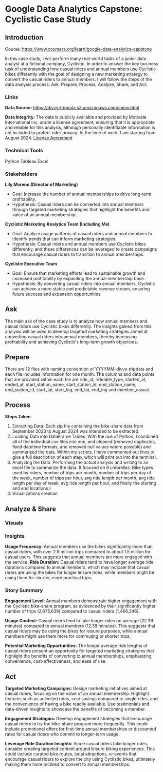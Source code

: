 # Google Data Analytics Capstone: Cyclistic Case Study

## Introduction
Course: https://www.coursera.org/learn/google-data-analytics-capstone

In this case study, I will perform many real-world tasks of a junior data analyst at a fictional company, Cyclistic. In order to answer the key business task of understanding how casual riders and annual members use Cyclistic bikes differently with the goal of designing a new marketing strategy to convert the casual riders to annual members. I will follow the steps of the data analysis process: Ask, Prepare, Process, Analyze, Share, and Act.

### Links
**Data Source:** https://divvy-tripdata.s3.amazonaws.com/index.html

**Data Integrity:** The data is publicly available and provided by Motivate International Inc. under a license agreement, ensuring that it is appropriate and reliable for this analysis, although personally identifiable information is not included to protect rider privacy. At the time of work, I am starting from August 2024. [License Agreement](https://divvybikes.com/data-license-agreement)


### Technical Tools
Python
Tableau
Excel

### Stakeholders
**Lily Moreno (Director of Marketing)**
- Goal: Increase the number of annual memberships to drive long-term profitability.
- Hypothesis: Casual riders can be converted into annual members through targeted marketing strategies that highlight the benefits and value of an annual membership.

**Cyclistic Marketing Analytics Team (Including Me)**
- Goal: Analyze usage patterns of casual riders and annual members to identify trends that can inform marketing strategies.
- Hypothesis: Casual riders and annual members use Cyclistic bikes differently, and these differences can be leveraged to create campaigns that encourage casual riders to transition to annual memberships.

**Cyclistic Executive Team**
- Goal: Ensure that marketing efforts lead to sustainable growth and increased profitability by expanding the annual membership base.
- Hypothesis: By converting casual riders into annual members, Cyclistic can achieve a more stable and predictable revenue stream, ensuring future success and expansion opportunities.

## Ask
The main ask of the case study is to analyze how annual members and casual riders use Cyclistic bikes differently. The insights gained from this analysis will be used to develop targeted marketing strategies aimed at converting casual riders into annual members, thereby increasing profitability and achieving Cyclistic's long-term growth objectives.

## Prepare
There are 12 files with naming convention of YYYYMM-divvy-tripdata and each file includes information for one month. The columns and data points that are provided within each file are ride_id, rideable_type, started_at, ended_at, start_station_name, start_station_id, end_station_name, end_station_id, start_lat, start_lng, end_lat, end_lng and member_casual.

## Process
**Steps Taken**
1. Extracting Data: Each zip file containing the bike-share data from September 2023 to August 2024 was intended to be extracted.
2. Loading Data into DataFrame Tables: With the use of Python, I combined all of the individual csv files into one, and cleaned (removed duplicates, fixed datetime formats, and removed null values where possible) and summarized the data. Within my scripts, I have commented out lines to give a full description of each step, which will print out into the terminal.
3. Analyzing the Data: Performing the actual analysis and writing to an excel file to summarize the data. (I focused on 9 umbrellas; Bike types used by riders, number of trips per month, number of trips per day of the week, number of trips per hour, avg ride length per month, avg ride length per day of week, avg ride length per hour, and finally the starting and end locations.)
4. Visualizations creation

## Analyze & Share
### Visuals

### Insights
**Usage Frequency**: Annual members use the bikes significantly more than casual riders, with over 2.6 million trips compared to about 1.5 million for casual users. This suggests that annual members are more engaged with the service.
**Ride Duration:** Casual riders tend to have longer average ride durations compared to annual members, which may indicate that casual riders are using the bikes for longer leisure rides, while members might be using them for shorter, more practical trips.

### Story Summary
**Engagement Level:** Annual members demonstrate higher engagement with the Cyclistic bike-share program, as evidenced by their significantly higher number of trips (2,675,639) compared to casual riders (1,466,246).

**Usage Context:** Casual riders tend to take longer rides on average (22.36 minutes) compared to annual members (12.38 minutes). This suggests that casual riders may be using the bikes for leisure purposes, while annual members might use them more for commuting or shorter trips.

**Potential Marketing Opportunities:** The longer average ride lengths of casual riders present an opportunity for targeted marketing strategies that highlight the benefits of converting to annual memberships, emphasizing convenience, cost-effectiveness, and ease of use.

## Act
**Targeted Marketing Campaigns:** Design marketing initiatives aimed at casual riders, focusing on the value of an annual membership. Highlight features such as unlimited rides, cost savings compared to single rides, and the convenience of having a bike readily available. Use testimonials and data-driven insights to showcase the benefits of becoming a member.

**Engagement Strategies:** Develop engagement strategies that encourage casual riders to try the bike-share program more frequently. This could include promotional offers for first-time annual memberships or discounted rates for casual riders who commit to longer-term usage.

**Leverage Ride Duration Insights:** Since casual riders take longer rides, consider creating targeted content around leisure biking experiences. This could include curated bike routes, local attractions, or events that encourage casual riders to explore the city using Cyclistic bikes, ultimately making them more inclined to convert to annual memberships.

